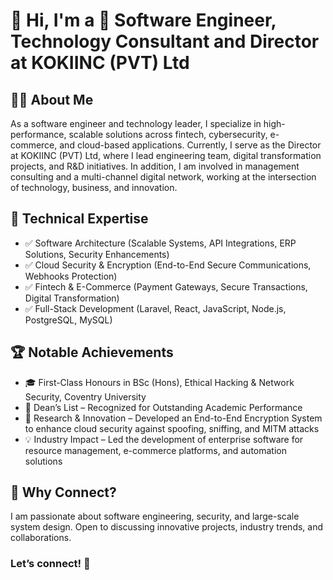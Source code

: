 # 👋 Hi, I'm a 🚀 Software Engineer, Technology Consultant and Director at KOKIINC (PVT) Ltd

## 🧑‍💼 About Me

As a software engineer and technology leader, I specialize in high-performance, scalable solutions across fintech, cybersecurity, e-commerce, and cloud-based applications.
Currently, I serve as the Director at KOKIINC (PVT) Ltd, where I lead engineering team, digital transformation projects, and R&D initiatives. In addition, I am involved in management consulting and a multi-channel digital network, working at the intersection of technology, business, and innovation.

## 🔹 Technical Expertise
- ✅ Software Architecture (Scalable Systems, API Integrations, ERP Solutions, Security Enhancements)
- ✅ Cloud Security & Encryption (End-to-End Secure Communications, Webhooks Protection)
- ✅ Fintech & E-Commerce (Payment Gateways, Secure Transactions, Digital Transformation)
- ✅ Full-Stack Development (Laravel, React, JavaScript, Node.js, PostgreSQL, MySQL)

## 🏆 Notable Achievements
- 🎓 First-Class Honours in BSc (Hons), Ethical Hacking & Network Security, Coventry University
- 🏅 Dean’s List – Recognized for Outstanding Academic Performance
- 🔬 Research & Innovation – Developed an End-to-End Encryption System to enhance cloud security against spoofing, sniffing, and MITM attacks
- 💡 Industry Impact – Led the development of enterprise software for resource management, e-commerce platforms, and automation solutions

## 📌 Why Connect?
I am passionate about software engineering, security, and large-scale system design. Open to discussing innovative projects, industry trends, and collaborations.

### Let’s connect! 🚀
